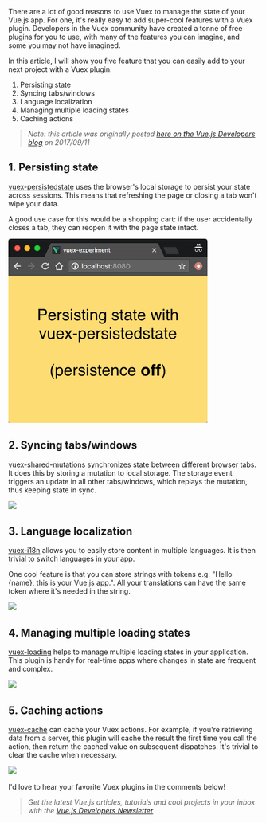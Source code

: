 There are a lot of good reasons to use Vuex to manage the state of your Vue.js app. For one, it's really easy to add super-cool features with a Vuex plugin. Developers in the Vuex community have created a tonne of free plugins for you to use, with many of the features you can imagine, and some you may not have imagined.

In this article, I will show you five feature that you can easily add to your next project with a Vuex plugin.

1. Persisting state
1. Syncing tabs/windows
1. Language localization
1. Managing multiple loading states
1. Caching actions

> *Note: this article was originally posted [here on the Vue.js Developers blog](https://vuejsdevelopers.com/2017/09/11/vue-js-vuex-plugins/?jsdojo_id=cjs_vpl) on 2017/09/11*

## 1. Persisting state

[vuex-persistedstate](https://github.com/robinvdvleuten/vuex-persistedstate) uses the browser's local storage to persist your state across sessions. This means that refreshing the page or closing a tab won't wipe your data. 

A good use case for this would be a shopping cart: if the user accidentally closes a tab, they can reopen it with the page state intact.

![](vuex_plugins_01.gif)

## 2. Syncing tabs/windows

[vuex-shared-mutations](https://github.com/xanf/vuex-shared-mutations) synchronizes state between different browser tabs. It does this by storing a mutation to local storage. The storage event triggers an update in all other tabs/windows, which replays the mutation, thus keeping state in sync.

![](tutorials/vue.js/vuex/vuex_plugins_02.gif)

## 3. Language localization

[vuex-i18n](https://github.com/dkfbasel/vuex-i18n) allows you to easily store content in multiple languages. It is then trivial to switch languages in your app. 

One cool feature is that you can store strings with tokens e.g. "Hello {name}, this is your Vue.js app.". All your translations can have the same token where it's needed in the string.

![](tutorials/vue.js/vuex/vuex_plugins_03.gif)

## 4. Managing multiple loading states

[vuex-loading](https://github.com/f/vuex-loading) helps to manage multiple loading states in your application. This plugin is handy for real-time apps where changes in state are frequent and complex.

![](tutorials/vue.js/vuex/vuex_plugins_04.gif)

## 5. Caching actions

[vuex-cache](https://github.com/superwf/vuex-cache) can cache your Vuex actions. For example, if you're retrieving data from a server, this plugin will cache the result the first time you call the action, then return the cached value on subsequent dispatches. It's trivial to clear the cache when necessary.

![](tutorials/vue.js/vuex/vuex_plugins_05.gif)

I'd love to hear your favorite Vuex plugins in the comments below!

> *Get the latest Vue.js articles, tutorials and cool projects in your inbox with the [Vue.js Developers Newsletter](https://vuejsdevelopers.com/newsletter/?jsdojo_id=cjs_vpl)*
